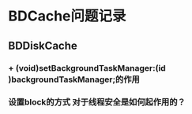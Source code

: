 #  BDCache问题记录

## BDDiskCache

### + (void)setBackgroundTaskManager:(id <BDCacheBackgroundTaskManager>)backgroundTaskManager;的作用
### 设置block的方式 对于线程安全是如何起作用的？


